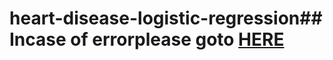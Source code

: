 # heart-disease-logistic-regression## Incase of errorplease goto <a href="https://nbviewer.jupyter.org/github/n1rjal/heart-disease-logistic-regression/blob/master/heartdisease.ipynb">HERE</a>
